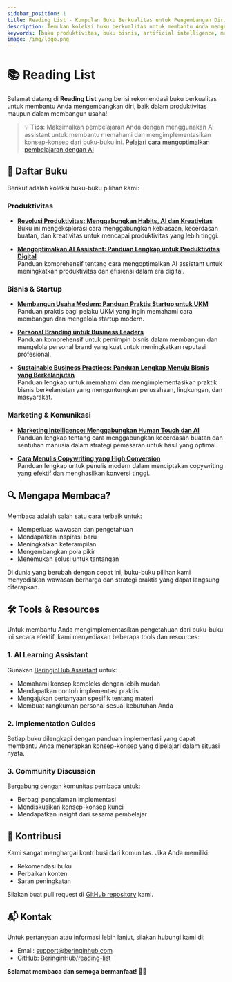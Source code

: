```yaml
---
sidebar_position: 1
title: Reading List - Kumpulan Buku Berkualitas untuk Pengembangan Diri
description: Temukan koleksi buku berkualitas untuk membantu Anda mengembangkan diri dalam produktivitas dan membangun usaha. Pelajari AI, marketing, bisnis, dan lebih banyak lagi.
keywords: [buku produktivitas, buku bisnis, artificial intelligence, marketing intelligence, pengembangan diri, startup, ukm]
image: /img/logo.png
---
```


# 📚 Reading List

Selamat datang di **Reading List** yang berisi rekomendasi buku berkualitas untuk membantu Anda mengembangkan diri, baik dalam produktivitas maupun dalam membangun usaha!

> 💡 **Tips**: Maksimalkan pembelajaran Anda dengan menggunakan AI assistant untuk membantu memahami dan mengimplementasikan konsep-konsep dari buku-buku ini. [Pelajari cara mengoptimalkan pembelajaran dengan AI](https://apps.beringinhub.com/id/products/assistant)

## 📖 Daftar Buku

Berikut adalah koleksi buku-buku pilihan kami:

### Produktivitas

- [**Revolusi Produktivitas: Menggabungkan Habits, AI dan Kreativitas**](./revolusi-produktivitas/intro.md)  
  Buku ini mengeksplorasi cara menggabungkan kebiasaan, kecerdasan buatan, dan kreativitas untuk mencapai produktivitas yang lebih tinggi.

- [**Mengoptimalkan AI Assistant: Panduan Lengkap untuk Produktivitas Digital**](./mengoptimalkan-ai-assitant/intro.md)  
  Panduan komprehensif tentang cara mengoptimalkan AI assistant untuk meningkatkan produktivitas dan efisiensi dalam era digital.

### Bisnis & Startup

- [**Membangun Usaha Modern: Panduan Praktis Startup untuk UKM**](./membangun-usaha-modern/intro.md)  
  Panduan praktis bagi pelaku UKM yang ingin memahami cara membangun dan mengelola startup modern.

- [**Personal Branding untuk Business Leaders**](./personal-branding-business-leaders/intro.md)  
  Panduan komprehensif untuk pemimpin bisnis dalam membangun dan mengelola personal brand yang kuat untuk meningkatkan reputasi profesional.

- [**Sustainable Business Practices: Panduan Lengkap Menuju Bisnis yang Berkelanjutan**](./sustainability-business-practices/intro.md)  
  Panduan lengkap untuk memahami dan mengimplementasikan praktik bisnis berkelanjutan yang menguntungkan perusahaan, lingkungan, dan masyarakat.

### Marketing & Komunikasi

- [**Marketing Intelligence: Menggabungkan Human Touch dan AI**](./marketing-intelligent/intro.md)  
  Panduan lengkap tentang cara menggabungkan kecerdasan buatan dan sentuhan manusia dalam strategi pemasaran untuk hasil yang optimal.

- [**Cara Menulis Copywriting yang High Conversion**](./belajar-copywriting/intro.md)  
  Panduan lengkap untuk penulis modern dalam menciptakan copywriting yang efektif dan menghasilkan konversi tinggi.

## 🔍 Mengapa Membaca?

Membaca adalah salah satu cara terbaik untuk:
- Memperluas wawasan dan pengetahuan
- Mendapatkan inspirasi baru
- Meningkatkan keterampilan
- Mengembangkan pola pikir
- Menemukan solusi untuk tantangan

Di dunia yang berubah dengan cepat ini, buku-buku pilihan kami menyediakan wawasan berharga dan strategi praktis yang dapat langsung diterapkan.

## 🛠️ Tools & Resources

Untuk membantu Anda mengimplementasikan pengetahuan dari buku-buku ini secara efektif, kami menyediakan beberapa tools dan resources:

### 1. AI Learning Assistant
Gunakan [BeringinHub Assistant](https://apps.beringinhub.com/id/products/assistant) untuk:
- Memahami konsep kompleks dengan lebih mudah
- Mendapatkan contoh implementasi praktis
- Mengajukan pertanyaan spesifik tentang materi
- Membuat rangkuman personal sesuai kebutuhan Anda

### 2. Implementation Guides
Setiap buku dilengkapi dengan panduan implementasi yang dapat membantu Anda menerapkan konsep-konsep yang dipelajari dalam situasi nyata.

### 3. Community Discussion
Bergabung dengan komunitas pembaca untuk:
- Berbagi pengalaman implementasi
- Mendiskusikan konsep-konsep kunci
- Mendapatkan insight dari sesama pembelajar

## 🚀 Kontribusi

Kami sangat menghargai kontribusi dari komunitas. Jika Anda memiliki:
- Rekomendasi buku
- Perbaikan konten
- Saran peningkatan

Silakan buat pull request di [GitHub repository](https://github.com/BeringinHub/reading-list) kami.

## 📬 Kontak

Untuk pertanyaan atau informasi lebih lanjut, silakan hubungi kami di:
- Email: [support@beringinhub.com](mailto:support@beringinhub.com)
- GitHub: [BeringinHub/reading-list](https://github.com/BeringinHub/reading-list)

**Selamat membaca dan semoga bermanfaat!** 📖✨ 